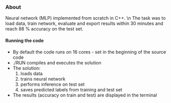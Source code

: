 ### About
Neural network (MLP) implemented from scratch in C++. \n
The task was to load data, train network, evaluate and export results within 30 minutes and reach 88 % accuracy on the test set.

#### Running the code
* By default the code runs on 16 cores - set in the beginning of the source code
* ./RUN compiles and executes the solution
* The solution:
	1. loads data
	2. trains neural network
	3. performs inference on test set
	4. saves predicted labels from training and test set
* The results (accuracy on train and test) are displayed in the terminal
